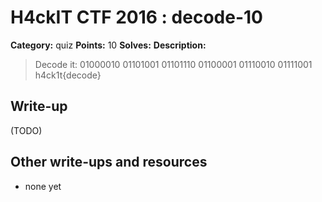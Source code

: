 # H4ckIT CTF 2016 : decode-10

**Category:** quiz
**Points:** 10
**Solves:**
**Description:**

> Decode it: 01000010 01101001 01101110 01100001 01110010 01111001 h4ck1t{decode}

## Write-up

(TODO)

## Other write-ups and resources

* none yet
